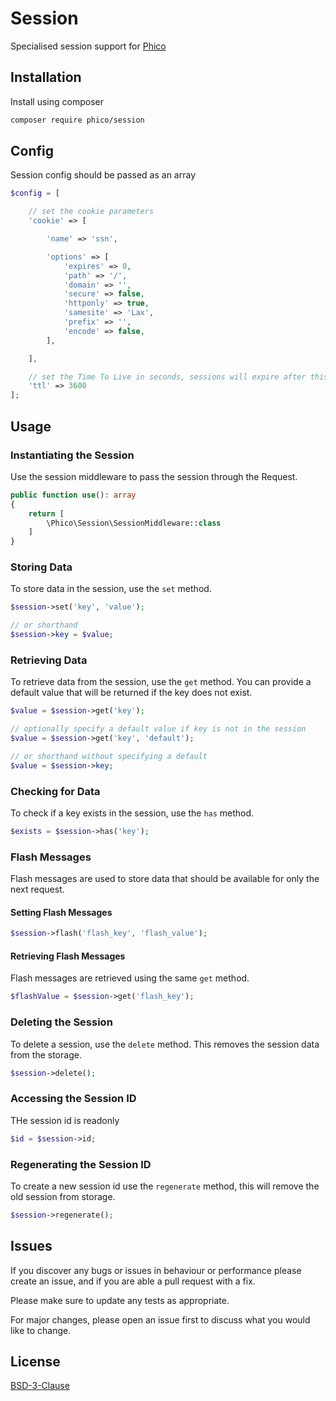 # Session

Specialised session support for [Phico](https://github.com/phico-php/phico)

## Installation

Install using composer

```sh
composer require phico/session
```

## Config

Session config should be passed as an array

```php
$config = [

    // set the cookie parameters
    'cookie' => [

        'name' => 'ssn',

        'options' => [
            'expires' => 0,
            'path' => '/',
            'domain' => '',
            'secure' => false,
            'httponly' => true,
            'samesite' => 'Lax',
            'prefix' => '',
            'encode' => false,
        ],

    ],

    // set the Time To Live in seconds, sessions will expire after this time
    'ttl' => 3600
];
```

## Usage

### Instantiating the Session

Use the session middleware to pass the session through the Request.

```php
public function use(): array
{
    return [
        \Phico\Session\SessionMiddleware::class
    ]
}

```

### Storing Data

To store data in the session, use the `set` method.

```php
$session->set('key', 'value');

// or shorthand
$session->key = $value;
```

### Retrieving Data

To retrieve data from the session, use the `get` method. You can provide a default value that will be returned if the key does not exist.

```php
$value = $session->get('key');

// optionally specify a default value if key is not in the session
$value = $session->get('key', 'default');

// or shorthand without specifying a default
$value = $session->key;

```

### Checking for Data

To check if a key exists in the session, use the `has` method.

```php
$exists = $session->has('key');
```

### Flash Messages

Flash messages are used to store data that should be available for only the next request.

#### Setting Flash Messages

```php
$session->flash('flash_key', 'flash_value');
```

#### Retrieving Flash Messages

Flash messages are retrieved using the same `get` method.

```php
$flashValue = $session->get('flash_key');
```

### Deleting the Session

To delete a session, use the `delete` method. This removes the session data from the storage.

```php
$session->delete();
```

### Accessing the Session ID

THe session id is readonly

```php
$id = $session->id;
```

### Regenerating the Session ID

To create a new session id use the `regenerate` method, this will remove the old session from storage.

```php
$session->regenerate();
```

## Issues

If you discover any bugs or issues in behaviour or performance please create an issue, and if you are able a pull request with a fix.

Please make sure to update any tests as appropriate.

For major changes, please open an issue first to discuss what you would like to change.

## License

[BSD-3-Clause](https://choosealicense.com/licenses/bsd-3-clause/)
